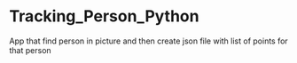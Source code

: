 # Tracking_Person_Python
App that find person in picture and then create json file with list of points for that person

